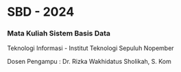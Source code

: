 # SBD - 2024

### Mata Kuliah Sistem Basis Data

Teknologi Informasi - Institut Teknologi Sepuluh Nopember

Dosen Pengampu : Dr. Rizka Wakhidatus Sholikah, S. Kom
